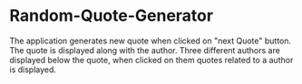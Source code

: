# Random-Quote-Generator

The application generates new quote when clicked on "next Quote" button.
The quote is displayed along with the author.
Three different authors are displayed below the quote, when clicked on them 
quotes related to a author is displayed.

